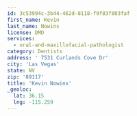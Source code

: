 ```yaml
---
id: 3c53994c-3b44-462d-8118-f9f83f803faf
first_name: Kevin
last_name: Nowins
license: DMD
services:
  - oral-and-maxillofacial-pathologist
category: Dentists
address: ' 7531 Curlands Cove Dr'
city: 'Las Vegas'
state: NV
zip: '89117'
title: 'Kevin Nowins'
_geoloc:
  lat: 36.15
  lng: -115.259
---
```

